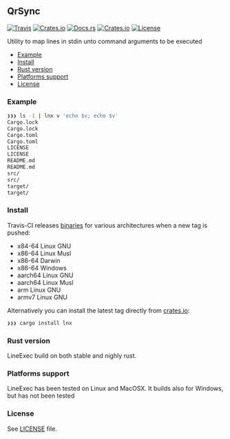 ## QrSync
[![Travis](https://img.shields.io/travis/crisidev/lnx?style=for-the-badge)](https://travis-ci.org/github/crisidev/lnx)
[![Crates.io](https://img.shields.io/crates/v/lnx?style=for-the-badge)](https://crates.io/crates/lnx)
[![Docs.rs](https://img.shields.io/badge/docs.rs-rustdoc-green?style=for-the-badge)](https://docs.rs/crate/lnx)
[![Crates.io](https://img.shields.io/crates/d/lnx?style=for-the-badge)](https://crates.io/crates/lnx)
[![License](https://img.shields.io/badge/license-MIT-blue?style=for-the-badge)](https://github.com/crisidev/lnx/blob/master/LICENSE)

Utility to map lines in stdin unto command arguments to be executed

- [Example](#example)
- [Install](#install)
- [Rust version](#rust-version)
- [Platforms support](#platforms-support)
- [License](#license)

### Example
```sh
❯❯❯ ls -1 | lnx v 'echo $v; echo $v'
Cargo.lock
Cargo.lock
Cargo.toml
Cargo.toml
LICENSE
LICENSE
README.md
README.md
src/
src/
target/
target/
```

### Install
Travis-CI releases [binaries](https://github.com/crisidev/lnx/releases) for various architectures when a new tag is pushed:
* x84-64 Linux GNU
* x86-64 Linux Musl
* x86-64 Darwin
* x86-64 Windows
* aarch64 Linux GNU
* aarch64 Linux Musl
* arm Linux GNU
* armv7 Linux GNU

Alternatively you can install the latest tag directly from [crates.io](https://crates.io/crates/lnx):
```sh
❯❯❯ cargo install lnx
```

### Rust version
LineExec build on both stable and nighly rust.

### Platforms support
LineExec has been tested on Linux and MacOSX. It builds also for Windows, but has not been tested 

### License
See [LICENSE](https://github.com/crisidev/lnx/blob/master/LICENSE) file.
